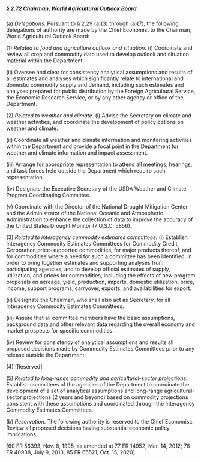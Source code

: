 ##### § 2.72 Chairman, World Agricultural Outlook Board. #####

(a) *Delegations.* Pursuant to § 2.29 (a)(3) through (a)(7), the following delegations of authority are made by the Chief Economist to the Chairman, World Agricultural Outlook Board:

(1) *Related to food and agriculture outlook and situation.* (i) Coordinate and review all crop and commodity data used to develop outlook and situation material within the Department.

(ii) Oversee and clear for consistency analytical assumptions and results of all estimates and analyses which significantly relate to international and domestic commodity supply and demand, including such estimates and analyses prepared for public distribution by the Foreign Agricultural Service, the Economic Research Service, or by any other agency or office of the Department.

(2) *Related to weather and climate.* (i) Advise the Secretary on climate and weather activities, and coordinate the development of policy options on weather and climate.

(ii) Coordinate all weather and climate information and monitoring activities within the Department and provide a focal point in the Department for weather and climate information and impact assessment.

(iii) Arrange for appropriate representation to attend all meetings, hearings, and task forces held outside the Department which require such representation.

(iv) Designate the Executive Secretary of the USDA Weather and Climate Program Coordinating Committee.

(v) Coordinate with the Director of the National Drought Mitigation Center and the Administrator of the National Oceanic and Atmospheric Administration to enhance the collection of data to improve the accuracy of the United States Drought Monitor (7 U.S.C. 5856).

(3) *Related to interagency commodity estimates committees.* (i) Establish Interagency Commodity Estimates Committees for Commodity Credit Corporation price-supported commodities, for major products thereof, and for commodities where a need for such a committee has been identified, in order to bring together estimates and supporting analyses from participating agencies, and to develop official estimates of supply, utilization, and prices for commodities, including the effects of new program proposals on acreage, yield, production, imports, domestic utilization, price, income, support programs, carryover, exports, and availabilities for export.

(ii) Designate the Chairman, who shall also act as Secretary, for all Interagency Commodity Estimates Committees.

(iii) Assure that all committee members have the basic assumptions, background data and other relevant data regarding the overall economy and market prospects for specific commodities.

(iv) Review for consistency of analytical assumptions and results all proposed decisions made by Commodity Estimates Committees prior to any release outside the Department.

(4) [Reserved]

(5) *Related to long-range commodity and agricultural-sector projections.* Establish committees of the agencies of the Department to coordinate the development of a set of analytical assumptions and long-range agricultural-sector projections (2 years and beyond) based on commodity projections consistent with these assumptions and coordinated through the Interagency Commodity Estimates Committees.

(b) *Reservation.* The following authority is reserved to the Chief Economist: Review all proposed decisions having substantial economic policy implications.

[60 FR 56393, Nov. 8, 1995, as amended at 77 FR 14952, Mar. 14, 2012; 78 FR 40938, July 9, 2013; 85 FR 65521, Oct. 15, 2020]